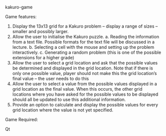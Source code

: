 kakuro-game

Game features:

1. Display the 13x13 grid for a Kakuro problem –
   display a range of sizes – smaller and possibly larger.
2. Allow the user to initialise the Kakuro puzzle.
	a. Reading the information from a text file. Possible formats for the text file will be discussed in a lecture.
	b. Selecting a cell with the mouse and setting up the problem interactively.
	c. Generating a random problem (this is one of the possible extensions for a higher grade)
3. Allow the user to select a grid location and ask that the possible values be determined and displayed in the grid location. Note that if there is only one possible value, player should not make this the grid location’s final value – the user needs to do this 
4. Allow the user to select a value from the possible values displayed in a grid location as the final value. When this occurs, the other grid locations where you have asked for the possible values to be displayed should all be updated to use this additional information.
5. Provide an option to calculate and display the possible values for every grid location where the value is not yet specified.


 
Game Required:

Qt 





